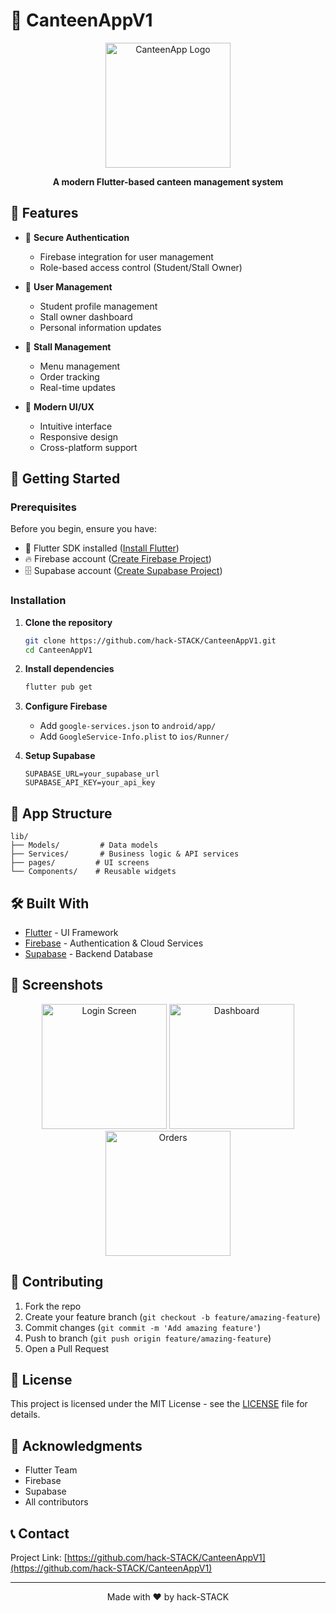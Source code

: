 # 🍱 CanteenAppV1

<div align="center">
  <img src="assets/images/app_logo.png" alt="CanteenApp Logo" width="200"/>
  <br>
  <p><strong>A modern Flutter-based canteen management system</strong></p>
</div>

## 🌟 Features

- 🔐 **Secure Authentication**
  - Firebase integration for user management
  - Role-based access control (Student/Stall Owner)

- 👤 **User Management**
  - Student profile management
  - Stall owner dashboard
  - Personal information updates

- 🏪 **Stall Management**
  - Menu management
  - Order tracking
  - Real-time updates

- 📱 **Modern UI/UX**
  - Intuitive interface
  - Responsive design
  - Cross-platform support

## 🚀 Getting Started

### Prerequisites

Before you begin, ensure you have:

- 📱 Flutter SDK installed ([Install Flutter](https://flutter.dev/docs/get-started/install))
- 🔥 Firebase account ([Create Firebase Project](https://firebase.google.com/))
- 🗄️ Supabase account ([Create Supabase Project](https://supabase.io/))

### Installation

1. **Clone the repository**
   ```bash
   git clone https://github.com/hack-STACK/CanteenAppV1.git
   cd CanteenAppV1
   ```

2. **Install dependencies**
   ```bash
   flutter pub get
   ```

3. **Configure Firebase**
   - Add `google-services.json` to `android/app/`
   - Add `GoogleService-Info.plist` to `ios/Runner/`

4. **Setup Supabase**
   ```env
   SUPABASE_URL=your_supabase_url
   SUPABASE_API_KEY=your_api_key
   ```

## 📱 App Structure

```
lib/
├── Models/         # Data models
├── Services/       # Business logic & API services
├── pages/         # UI screens
└── Components/    # Reusable widgets
```

## 🛠️ Built With

- [Flutter](https://flutter.dev/) - UI Framework
- [Firebase](https://firebase.google.com/) - Authentication & Cloud Services
- [Supabase](https://supabase.io/) - Backend Database

## 📸 Screenshots

<div align="center">
  <img src="screenshots/login.png" width="200" alt="Login Screen"/>
  <img src="screenshots/dashboard.png" width="200" alt="Dashboard"/>
  <img src="screenshots/orders.png" width="200" alt="Orders"/>
</div>

## 🤝 Contributing

1. Fork the repo
2. Create your feature branch (`git checkout -b feature/amazing-feature`)
3. Commit changes (`git commit -m 'Add amazing feature'`)
4. Push to branch (`git push origin feature/amazing-feature`)
5. Open a Pull Request

## 📝 License

This project is licensed under the MIT License - see the [LICENSE](LICENSE) file for details.

## 🙏 Acknowledgments

- Flutter Team
- Firebase
- Supabase
- All contributors

## 📞 Contact

Project Link: [https://github.com/hack-STACK/CanteenAppV1](https://github.com/hack-STACK/CanteenAppV1)

---

<div align="center">
  Made with ❤️ by hack-STACK
</div>